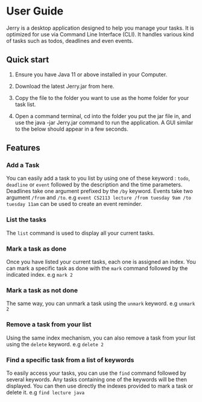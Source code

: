 # User Guide

Jerry is a desktop application designed to help you manage your tasks. It is optimized for use via Command Line Interface (CLI).
It handles various kind of tasks such as todos, deadlines and even events.

## Quick start

1. Ensure you have Java 11 or above installed in your Computer.

2. Download the latest Jerry.jar from here.

3. Copy the file to the folder you want to use as the home folder for your task list.

4. Open a command terminal, cd into the folder you put the jar file in, and use the java -jar Jerry.jar command to run the application.
   A GUI similar to the below should appear in a few seconds.

## Features

### Add a Task

You can easily add a task to you list by using one of these keyword : `todo`, `deadline` or `event` followed by the description and the time parameters.
Deadlines take one argument prefixed by the `/by` keyword.
Events take two argument `/from` and `/to`.
e.g `event CS2113 lecture /from tuesday 9am /to tuesday 11am` can be used to create an event reminder.

### List the tasks

The `list` command is used to display all your current tasks.

### Mark a task as done

Once you have listed your current tasks, each one is assigned an index. You can mark a specific task as done with the `mark` command followed by the indicated index.
e.g `mark 2`

### Mark a task as not done

The same way, you can unmark a task using the `unmark` keyword.
e.g `unmark 2`

### Remove a task from your list

Using the same index mechanism, you can also remove a task from your list using the `delete` keyword.
e.g `delete 2`

### Find a specific task from a list of keywords

To easily access your tasks, you can use the `find` command followed by several keywords. Any tasks containing one of the keywords will be then displayed.
You can then use directly the indexes provided to mark a task or delete it.
e.g `find lecture java`
